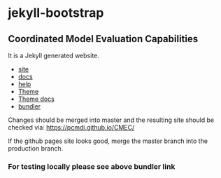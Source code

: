 jekyll-bootstrap
==========================

## Coordinated Model Evaluation Capabilities

It is a Jekyll generated website.
* [site](https://jekyllrb.com)
* [docs](https://jekyllrb.com/docs/home/)
* [help](https://jekyllrb.com/help/)
* [Theme](https://github.com/pages-themes/cayman)
* [Theme docs](https://jekyllrb.com/docs/themes/)
* [bundler](https://help.github.com/articles/setting-up-your-github-pages-site-locally-with-jekyll/)


Changes should be merged into master and the resulting site should be checked via: https://pcmdi.github.io/CMEC/

If the github pages site looks good, merge the master branch into the production branch.

### For testing locally please see above bundler link

